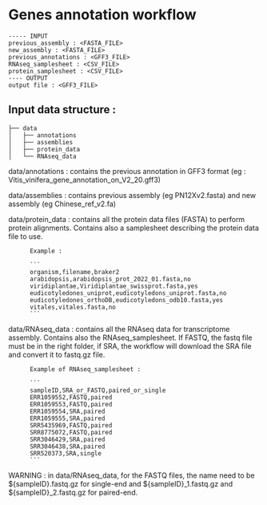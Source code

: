 # Genes annotation workflow

```
----- INPUT
previous_assembly : <FASTA_FILE>
new_assembly : <FASTA_FILE>
previous_annotations : <GFF3_FILE>
RNAseq_samplesheet : <CSV_FILE>
protein_samplesheet : <CSV_FILE>
---- OUTPUT
output file : <GFF3_FILE>
```
## Input data structure :

```
├── data
│   ├── annotations
│   ├── assemblies
│   ├── protein_data
│   └── RNAseq_data
```

data/annotations : contains the previous annotation in GFF3 format (eg : Vitis_vinifera_gene_annotation_on_V2_20.gff3)

data/assemblies : contains previous assembly (eg PN12Xv2.fasta) and new assembly (eg Chinese_ref_v2.fa)

data/protein_data : contains all the protein data files (FASTA) to perform protein alignments. Contains also a samplesheet describing the protein data file to use.

          Example :

          ```
          organism,filename,braker2
          arabidopsis,arabidopsis_prot_2022_01.fasta,no
          viridiplantae,Viridiplantae_swissprot.fasta,yes
          eudicotyledones_uniprot,eudicotyledons_uniprot.fasta,no
          eudicotyledones_orthoDB,eudicotyledons_odb10.fasta,yes
          vitales,vitales.fasta,no
          ```

data/RNAseq_data : contains all the RNAseq data for transcriptome assembly. Contains also the RNAseq_samplesheet. If FASTQ, the fastq file must be in the right folder, if SRA, the workflow will download the SRA file and convert it to fastq.gz file.

          Example of RNAseq_samplesheet :

          ```
          sampleID,SRA_or_FASTQ,paired_or_single
          ERR1059552,FASTQ,paired
          ERR1059553,FASTQ,paired
          ERR1059554,SRA,paired
          ERR1059555,SRA,paired
          SRR5435969,FASTQ,paired
          SRR8775072,FASTQ,paired
          SRR3046429,SRA,paired
          SRR3046438,SRA,paired
          SRR520373,SRA,single
          ```

WARNING : in data/RNAseq_data, for the FASTQ files, the name need to be ${sampleID}.fastq.gz for single-end and ${sampleID}_1.fastq.gz and ${sampleID}_2.fastq.gz for paired-end.
